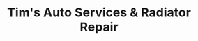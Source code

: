 ---
title: "Tim's Auto Services & Radiator Repair"
url: /lincoln/tims-auto-services-and-radiator-repair/
shop: car repair
---
